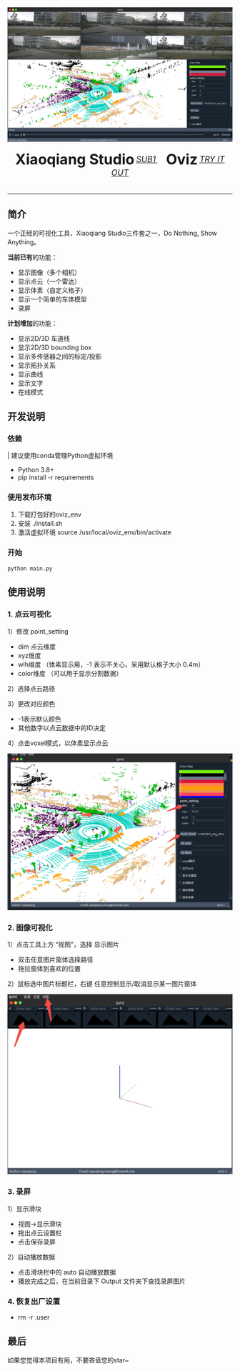 <div align="center">
  <img src="Oviz/Resources/homepage.png" width="600"/>
  <div>&nbsp;</div>
  <div align="center">
    <b><font size="6">Xiaoqiang Studio</font></b>
    <sup>
      <a href="https://github.com/xiaoqiang-cheng">
        <i><font size="4">SUB1</font></i>
      </a>
    </sup>
    &nbsp;&nbsp;&nbsp;&nbsp;
    <b><font size="6">Oviz</font></b>
    <sup>
      <a href="https://github.com/xiaoqiang-cheng/Oviz">
        <i><font size="4">TRY IT OUT</font></i>
      </a>
    </sup>
  </div>
  <div>&nbsp;</div>
</div>

---
## 简介
一个正经的可视化工具，Xiaoqiang Studio三件套之一，Do Nothing, Show Anything。

**当前已有**的功能：
- 显示图像（多个相机）
- 显示点云（一个雷达）
- 显示体素（自定义格子）
- 显示一个简单的车体模型
- 录屏

**计划增加**的功能：
- 显示2D/3D 车道线
- 显示2D/3D bounding box
- 显示多传感器之间的标定/投影
- 显示拓扑关系
- 显示曲线
- 显示文字
- 在线模式


## 开发说明

### 依赖
| 建议使用conda管理Python虚拟环境
- Python 3.8+
- pip install -r requirements

### 使用发布环境
1. 下载打包好的oviz_env
2. 安装 ./install.sh
3. 激活虚拟环境 source /usr/local/oviz_env/bin/activate

### 开始
```
python main.py
```


## 使用说明

### 1. 点云可视化
1）修改 point_setting
- dim 点云维度
- xyz维度
- wlh维度 （体素显示用，-1 表示不关心，采用默认格子大小 0.4m）
- color维度 （可以用于显示分割数据）

2）选择点云路径

3）更改对应颜色
- -1表示默认颜色
- 其他数字以点云数据中的ID决定

4）点击voxel模式，以体素显示点云

![选择点云](Oviz/Resources/show_pointcloud.png)

### 2. 图像可视化
1）点击工具上方 “视图”，选择 显示图片
- 双击任意图片窗体选择路径
- 拖拉窗体到喜欢的位置

2）鼠标选中图片标题栏，右键 任意控制显示/取消显示某一图片窗体

![](Oviz/Resources/show_image.jpg)

### 3. 录屏
1）显示滑块
- 视图->显示滑块
- 拖出点云设置栏
- 点击保存录屏

2）自动播放数据
- 点击滑块栏中的 auto 自动播放数据
- 播放完成之后，在当前目录下 Output 文件夹下查找录屏图片

### 4. 恢复出厂设置
- rm -r .user


## 最后
如果您觉得本项目有用，不要吝啬您的star~